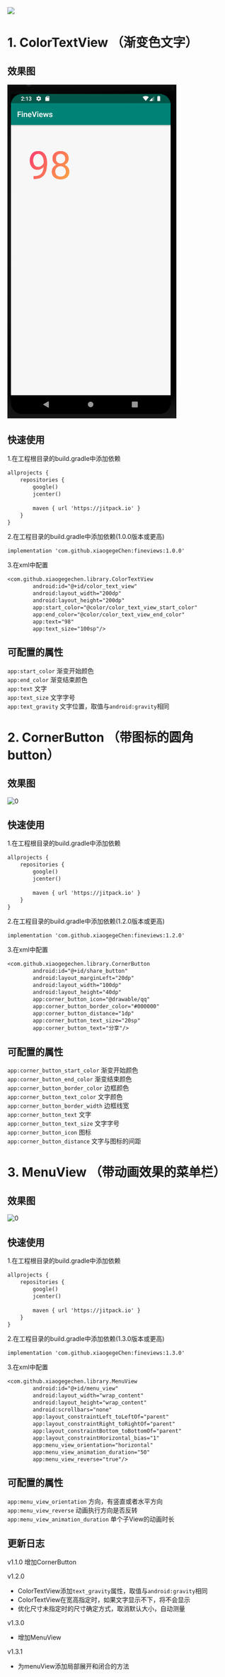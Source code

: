 [![](https://jitpack.io/v/XiaogegeChen/FineViews.svg)](https://jitpack.io/#XiaogegeChen/FineViews)
# 1. ColorTextView （渐变色文字）
## 效果图
![0](https://github.com/XiaogegeChen/FineViews/blob/master/screenshot/color_text_view.png)
## 快速使用
1.在工程根目录的build.gradle中添加依赖
```
allprojects {
    repositories {
        google()
        jcenter()
        
        maven { url 'https://jitpack.io' } 
    }
}
```
2.在工程目录的build.gradle中添加依赖(1.0.0版本或更高)
```
implementation 'com.github.xiaogegeChen:fineviews:1.0.0'
```
3.在xml中配置
```
<com.github.xiaogegechen.library.ColorTextView
        android:id="@+id/color_text_view"
        android:layout_width="200dp"
        android:layout_height="200dp"
        app:start_color="@color/color_text_view_start_color"
        app:end_color="@color/color_text_view_end_color"
        app:text="98"
        app:text_size="100sp"/>
```

## 可配置的属性
```app:start_color```   渐变开始颜色<br/>
```app:end_color```   渐变结束颜色<br/>
```app:text```   文字<br/>
```app:text_size```   文字字号<br/>
```app:text_gravity```   文字位置，取值与```android:gravity```相同<br/>
# 2. CornerButton （带图标的圆角button）
## 效果图
![0](https://github.com/XiaogegeChen/FineViews/blob/master/screenshot/corner_button.png)
## 快速使用
1.在工程根目录的build.gradle中添加依赖
```
allprojects {
    repositories {
        google()
        jcenter()
        
        maven { url 'https://jitpack.io' } 
    }
}
```
2.在工程目录的build.gradle中添加依赖(1.2.0版本或更高)
```
implementation 'com.github.xiaogegeChen:fineviews:1.2.0'
```
3.在xml中配置
```
<com.github.xiaogegechen.library.CornerButton
        android:id="@+id/share_button"
        android:layout_marginLeft="20dp"
        android:layout_width="100dp"
        android:layout_height="40dp"
        app:corner_button_icon="@drawable/qq"
        app:corner_button_border_color="#000000"
        app:corner_button_distance="1dp"
        app:corner_button_text_size="20sp"
        app:corner_button_text="分享"/>
```

## 可配置的属性
```app:corner_button_start_color```   渐变开始颜色<br/>
```app:corner_button_end_color```   渐变结束颜色<br/>
```app:corner_button_border_color```   边框颜色<br/>
```app:corner_button_text_color```   文字颜色<br/>
```app:corner_button_border_width```   边框线宽<br/>
```app:corner_button_text```   文字<br/>
```app:corner_button_text_size```   文字字号<br/>
```app:corner_button_icon```   图标<br/>
```app:corner_button_distance```   文字与图标的间距<br/>

# 3. MenuView （带动画效果的菜单栏）
## 效果图
![0](https://github.com/XiaogegeChen/FineViews/blob/master/screenshot/menu_view.gif)
## 快速使用
1.在工程根目录的build.gradle中添加依赖
```
allprojects {
    repositories {
        google()
        jcenter()
        
        maven { url 'https://jitpack.io' } 
    }
}
```
2.在工程目录的build.gradle中添加依赖(1.3.0版本或更高)
```
implementation 'com.github.xiaogegeChen:fineviews:1.3.0'
```
3.在xml中配置
```
<com.github.xiaogegechen.library.MenuView
        android:id="@+id/menu_view"
        android:layout_width="wrap_content"
        android:layout_height="wrap_content"
        android:scrollbars="none"
        app:layout_constraintLeft_toLeftOf="parent"
        app:layout_constraintRight_toRightOf="parent"
        app:layout_constraintBottom_toBottomOf="parent"
        app:layout_constraintHorizontal_bias="1"
        app:menu_view_orientation="horizontal"
        app:menu_view_animation_duration="50"
        app:menu_view_reverse="true"/>
```

## 可配置的属性
```app:menu_view_orientation```   方向，有竖直或者水平方向<br/>
```app:menu_view_reverse```   动画执行方向是否反转<br/>
```app:menu_view_animation_duration```   单个子View的动画时长<br/>

## 更新日志
v1.1.0
增加CornerButton

v1.2.0
* ColorTextView添加```text_gravity```属性，取值与```android:gravity```相同
* ColorTextView在宽高指定时，如果文字显示不下，将不会显示
* 优化尺寸未指定时的尺寸确定方式，取消默认大小，自动测量

v1.3.0
* 增加MenuView

v1.3.1
* 为menuView添加局部展开和闭合的方法
